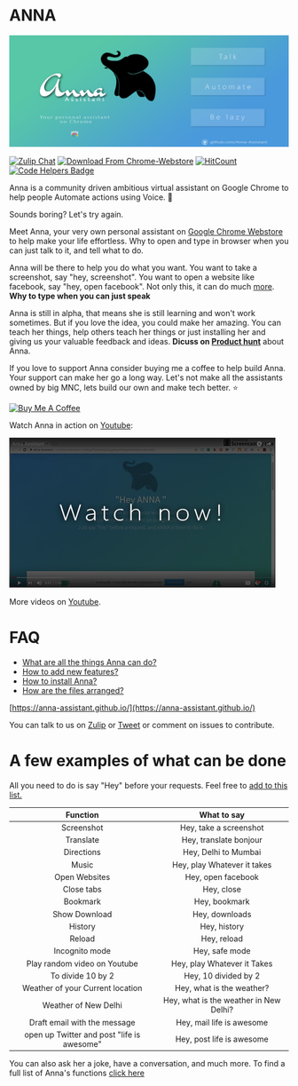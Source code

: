 # ANNA


![alt-image](https://github.com/Anna-Assistant/Anna/blob/master/img/Tile%20Image(1400x560).png)

[![Zulip Chat](https://img.shields.io/badge/zulip-join_chat-brightgreen.svg)](https://anna.zulipchat.com/)
[![Download From Chrome-Webstore](https://img.shields.io/badge/download-chrome--webstore-brightgreen.svg)](https://chrome.google.com/webstore/detail/anna-assistant/kmkkgdkinnjokklbfloikdbdohbiklog)
[![HitCount](http://hits.dwyl.io/gauthamzz/Anna-Assistant/Anna.svg)](http://hits.dwyl.io/gauthamzz/Anna-Assistant/Anna)
[![Code Helpers Badge](https://www.codetriage.com/anna-assistant/anna/badges/users.svg)](https://www.codetriage.com/anna-assistant/anna)

Anna is a community driven ambitious virtual assistant on Google Chrome to help people Automate actions using Voice. :elephant:

Sounds boring? Let's try again.

Meet Anna, your very own personal assistant on [Google Chrome Webstore](https://chrome.google.com/webstore/detail/anna-assistant/kmkkgdkinnjokklbfloikdbdohbiklog) to help make your life effortless. Why to open and type in browser when you can just talk to it, and tell what to do. 

Anna will be there to help you do what you want. You want to take a screenshot, say "hey, screenshot". You want to open a website like facebook, say "hey, open facebook". Not only this, it can do much [more](https://github.com/Anna-Assistant/Anna/blob/master/docs/HowItWorks.md). **Why to type when you can just speak**

Anna is still in alpha, that means she is still learning and won't work sometimes. But if you love the idea, you could make her amazing. You can teach her things, help others teach her things or just installing her and giving us your valuable feedback and ideas. **Dicuss on [Product hunt](https://www.producthunt.com/posts/anna-assistant)** about Anna.

If you love to support Anna consider buying me a coffee to help build Anna. Your support can make her go a long way. Let's not make all the assistants owned by big MNC, lets build our own and make tech better. :star:

<a href="https://www.buymeacoffee.com/MqTYEIw" target="_blank"><img src="https://www.buymeacoffee.com/assets/img/custom_images/orange_img.png" alt="Buy Me A Coffee" style="height: auto !important;width: auto !important;" ></a>


Watch Anna in action on [Youtube](https://youtu.be/o3xmL-TqK5o):


[![Watch on Youtube](https://github.com/Anna-Assistant/Anna/blob/master/img/Youtube.png)](https://youtu.be/o3xmL-TqK5o
)

More videos on [Youtube](https://www.youtube.com/watch?v=17bVrAZMgEY).


# FAQ

- [What are all the things Anna can do?](https://github.com/Anna-Assistant/Anna/blob/master/docs/HowItWorks.md)
- [How to add new features?](https://github.com/Anna-Assistant/Anna/blob/master/docs/AdditionOfNewFeatures.md)
- [How to install Anna?](https://github.com/Anna-Assistant/Anna/blob/master/docs/HowToInstallGuide.md)
- [How are the files arranged?](https://github.com/Anna-Assistant/Anna/blob/master/docs/ArrangementOfFiles.md)


[https://anna-assistant.github.io/](https://anna-assistant.github.io/)

You can talk to us on  [Zulip](https://anna.zulipchat.com/) or [Tweet](https://twitter.com/anna_assistant) or comment on issues to contribute.

# A few examples of what can be done

All you need to do is say "Hey" before your requests. Feel free to [add to this list.](https://github.com/Anna-Assistant/Anna/blob/master/docs/Contributing.md)

| Function | What to say |
|:-:|:-:|
| Screenshot | Hey, take a screenshot |
| Translate | Hey, translate bonjour |
| Directions | Hey, Delhi to Mumbai |
| Music | Hey, play Whatever it takes |
| Open Websites | Hey, open facebook |
| Close tabs | Hey, close|
| Bookmark | Hey, bookmark |
| Show Download | Hey, downloads |
| History | Hey, history |
| Reload | Hey, reload |
| Incognito mode | Hey, safe mode |
| Play random video on Youtube| Hey, play Whatever it Takes |
| To divide 10 by 2 | Hey, 10 divided by 2 |
| Weather of your Current location | Hey, what is the weather? |
| Weather of New Delhi | Hey, what is the weather in New Delhi? |
| Draft email with the message | Hey, mail life is awesome |
| open up Twitter and post "life is awesome" | Hey, post life is awesome |

You can also ask her a joke, have a conversation, and much more. To find a full list of Anna's functions [click here](https://github.com/Anna-Assistant/Anna/blob/master/docs/HowItWorks.md)

